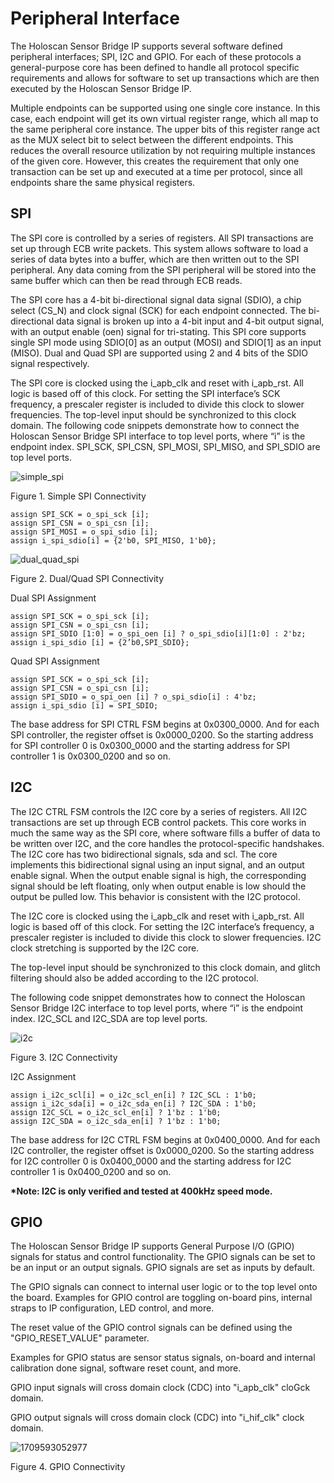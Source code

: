 # Peripheral Interface

The Holoscan Sensor Bridge IP supports several software defined peripheral interfaces;
SPI, I2C and GPIO. For each of these protocols a general-purpose core has been defined
to handle all protocol specific requirements and allows for software to set up
transactions which are then executed by the Holoscan Sensor Bridge IP.

Multiple endpoints can be supported using one single core instance. In this case, each
endpoint will get its own virtual register range, which all map to the same peripheral
core instance. The upper bits of this register range act as the MUX select bit to select
between the different endpoints. This reduces the overall resource utilization by not
requiring multiple instances of the given core. However, this creates the requirement
that only one transaction can be set up and executed at a time per protocol, since all
endpoints share the same physical registers.

## SPI

The SPI core is controlled by a series of registers. All SPI transactions are set up
through ECB write packets. This system allows software to load a series of data bytes
into a buffer, which are then written out to the SPI peripheral. Any data coming from
the SPI peripheral will be stored into the same buffer which can then be read through
ECB reads.

The SPI core has a 4-bit bi-directional signal data signal (SDIO), a chip select (CS_N)
and clock signal (SCK) for each endpoint connected. The bi-directional data signal is
broken up into a 4-bit input and 4-bit output signal, with an output enable (oen) signal
for tri-stating. This SPI core supports single SPI mode using SDIO\[0\] as an output
(MOSI) and SDIO\[1\] as an input (MISO). Dual and Quad SPI are supported using 2 and 4
bits of the SDIO signal respectively.

The SPI core is clocked using the i_apb_clk and reset with i_apb_rst. All logic is based
off of this clock. For setting the SPI interface’s SCK frequency, a prescaler register
is included to divide this clock to slower frequencies. The top-level input should be
synchronized to this clock domain. The following code snippets demonstrate how to
connect the Holoscan Sensor Bridge SPI interface to top level ports, where “i” is the
endpoint index. SPI_SCK, SPI_CSN, SPI_MOSI, SPI_MISO, and SPI_SDIO are top level ports.

![simple_spi](simple_spi.png)

Figure 1. Simple SPI Connectivity

```
assign SPI_SCK = o_spi_sck [i];
assign SPI_CSN = o_spi_csn [i];
assign SPI_MOSI = o_spi_sdio [i];
assign i_spi_sdio[i] = {2'b0, SPI_MISO, 1'b0};
```

![dual_quad_spi](dual_quad_spi.png)

Figure 2. Dual/Quad SPI Connectivity

Dual SPI Assignment

```
assign SPI_SCK = o_spi_sck [i];
assign SPI_CSN = o_spi_csn [i];
assign SPI_SDIO [1:0] = o_spi_oen [i] ? o_spi_sdio[i][1:0] : 2'bz;
assign i_spi_sdio [i] = {2’b0,SPI_SDIO};
```

Quad SPI Assignment

```
assign SPI_SCK = o_spi_sck [i];
assign SPI_CSN = o_spi_csn [i];
assign SPI_SDIO = o_spi_oen [i] ? o_spi_sdio[i] : 4'bz;
assign i_spi_sdio [i] = SPI_SDIO;
```

The base address for SPI CTRL FSM begins at 0x0300_0000. And for each SPI controller,
the register offset is 0x0000_0200. So the starting address for SPI controller 0 is
0x0300_0000 and the starting address for SPI controller 1 is 0x0300_0200 and so on.

## I2C

The I2C CTRL FSM controls the I2C core by a series of registers. All I2C transactions
are set up through ECB control packets. This core works in much the same way as the SPI
core, where software fills a buffer of data to be written over I2C, and the core handles
the protocol-specific handshakes. The I2C core has two bidirectional signals, sda and
scl. The core implements this bidirectional signal using an input signal, and an output
enable signal. When the output enable signal is high, the corresponding signal should be
left floating, only when output enable is low should the output be pulled low. This
behavior is consistent with the I2C protocol.

The I2C core is clocked using the i_apb_clk and reset with i_apb_rst. All logic is based
off of this clock. For setting the I2C interface’s frequency, a prescaler register is
included to divide this clock to slower frequencies. I2C clock stretching is supported
by the I2C core.

The top-level input should be synchronized to this clock domain, and glitch filtering
should also be added according to the I2C protocol.

The following code snippet demonstrates how to connect the Holoscan Sensor Bridge I2C
interface to top level ports, where “i” is the endpoint index. I2C_SCL and I2C_SDA are
top level ports.

![i2c](i2c.png)

Figure 3. I2C Connectivity

I2C Assignment

```
assign i_i2c_scl[i] = o_i2c_scl_en[i] ? I2C_SCL : 1'b0;
assign i_i2c_sda[i] = o_i2c_sda_en[i] ? I2C_SDA : 1'b0;
assign I2C_SCL = o_i2c_scl_en[i] ? 1'bz : 1'b0;
assign I2C_SDA = o_i2c_sda_en[i] ? 1'bz : 1'b0;
```

The base address for I2C CTRL FSM begins at 0x0400_0000. And for each I2C controller,
the register offset is 0x0000_0200. So the starting address for I2C controller 0 is
0x0400_0000 and the starting address for I2C controller 1 is 0x0400_0200 and so on.

**\*Note: I2C is only verified and tested at 400kHz speed mode.**

## GPIO

The Holoscan Sensor Bridge IP supports General Purpose I/O (GPIO) signals for status and
control functionality. The GPIO signals can be set to be an input or an output signals.
GPIO signals are set as inputs by default.

The GPIO signals can connect to internal user logic or to the top level onto the board.
Examples for GPIO control are toggling on-board pins, internal straps to IP
configuration, LED control, and more.

The reset value of the GPIO control signals can be defined using the "GPIO_RESET_VALUE"
parameter.

Examples for GPIO status are sensor status signals, on-board and internal calibration
done signal, software reset count, and more.

GPIO input signals will cross domain clock (CDC) into "i_apb_clk" cloGck domain.

GPIO output signals will cross domain clock (CDC) into "i_hif_clk" clock domain.

![1709593052977](images/peripheral_interface/1709593052977.png)

Figure 4. GPIO Connectivity
